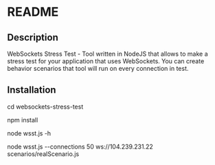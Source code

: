 README
======

Description
-----------------

WebSockets Stress Test - Tool written in NodeJS that allows to make a stress test
for your application that uses WebSockets. You can create behavior scenarios that
tool will run on every connection in test.

Installation
------------

cd websockets-stress-test

npm install

node wsst.js -h


node wsst.js --connections 50 ws://104.239.231.22 scenarios/realScenario.js
